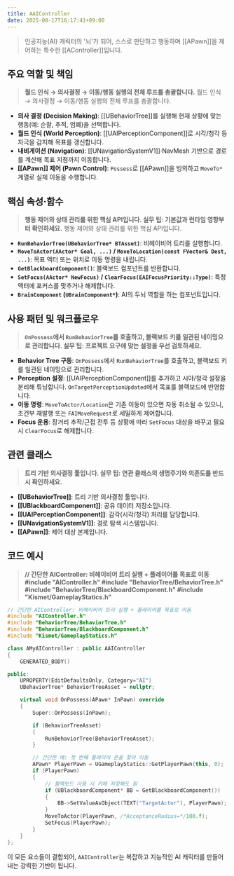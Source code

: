 ```yaml
---
title: AAIController
date: 2025-08-17T16:17:41+09:00
---
```



> 인공지능(AI) 캐릭터의 '뇌'가 되어, 스스로 판단하고 행동하며 [[APawn]]을 제어하는 특수한 [[AController]]입니다.

## 주요 역할 및 책임
> **월드 인식 → 의사결정 → 이동/행동 실행의 전체 루프를 총괄합니다.**
월드 인식 → 의사결정 → 이동/행동 실행의 전체 루프를 총괄합니다.
* **의사 결정 (Decision Making)**:
	[[UBehaviorTree]]를 실행해 현재 상황에 맞는 행동(예: 순찰, 추적, 엄폐)을 선택합니다.
* **월드 인식 (World Perception)**:
	[[UAIPerceptionComponent]]로 시각/청각 등 자극을 감지해 목표를 갱신합니다.
* **내비게이션 (Navigation)**:
	[[UNavigationSystemV1]]·NavMesh 기반으로 경로를 계산해 목표 지점까지 이동합니다.
* **[[APawn]] 제어 (Pawn Control)**:
	`Possess`로 [[APawn]]을 빙의하고 `MoveTo*` 계열로 실제 이동을 수행합니다.

## 핵심 속성·함수
> **행동 제어와 상태 관리를 위한 핵심 API입니다. 실무 팁: 기본값과 런타임 영향부터 확인하세요.**
행동 제어와 상태 관리를 위한 핵심 API입니다.
* **`RunBehaviorTree(UBehaviorTree* BTAsset)`**:
	비헤이비어 트리를 실행합니다.
* **`MoveToActor(AActor* Goal, ...)` / `MoveToLocation(const FVector& Dest, ...)`**:
	목표 액터 또는 위치로 이동 명령을 내립니다.
* **`GetBlackboardComponent()`**:
	블랙보드 컴포넌트를 반환합니다.
* **`SetFocus(AActor* NewFocus)` / `ClearFocus(EAIFocusPriority::Type)`**:
	특정 액터에 포커스를 맞추거나 해제합니다.
* **`BrainComponent` (`UBrainComponent*`)**:
	AI의 두뇌 역할을 하는 컴포넌트입니다.

## 사용 패턴 및 워크플로우
> **`OnPossess`에서 `RunBehaviorTree`를 호출하고, 블랙보드 키를 일관된 네이밍으로 관리합니다. 실무 팁: 프로젝트 요구에 맞는 설정을 우선 검토하세요.**
* **Behavior Tree 구동**:
	`OnPossess`에서 `RunBehaviorTree`를 호출하고, 블랙보드 키를 일관된 네이밍으로 관리합니다.
* **Perception 설정**:
	[[UAIPerceptionComponent]]를 추가하고 시야/청각 설정을 분리해 튜닝합니다. `OnTargetPerceptionUpdated`에서 목표를 블랙보드에 반영합니다.
* **이동 명령**:
	`MoveToActor/Location`은 기존 이동이 있으면 자동 취소될 수 있으니, 조건부 재발행 또는 `FAIMoveRequest`로 세밀하게 제어합니다.
* **Focus 운용**:
	장거리 추적/근접 전투 등 상황에 따라 `SetFocus` 대상을 바꾸고 필요 시 `ClearFocus`로 해제합니다.

## 관련 클래스
> **트리 기반 의사결정 툴입니다. 실무 팁: 연관 클래스의 생명주기와 의존도를 반드시 확인하세요.**
* **[[UBehaviorTree]]**:
	트리 기반 의사결정 툴입니다.
* **[[UBlackboardComponent]]**:
	공유 데이터 저장소입니다.
* **[[UAIPerceptionComponent]]**:
	감각(시각/청각) 처리를 담당합니다.
* **[[UNavigationSystemV1]]**:
	경로 탐색 시스템입니다.
* **[[APawn]]**:
	제어 대상 본체입니다.

## 코드 예시
> **// 간단한 AIController: 비헤이비어 트리 실행 + 플레이어를 목표로 이동 #include "AIController.h" #include "BehaviorTree/BehaviorTree.h" #include "BehaviorTree/BlackboardComponent.h" #include "Kismet/GameplayStatics.h"**
```cpp
// 간단한 AIController: 비헤이비어 트리 실행 + 플레이어를 목표로 이동
#include "AIController.h"
#include "BehaviorTree/BehaviorTree.h"
#include "BehaviorTree/BlackboardComponent.h"
#include "Kismet/GameplayStatics.h"

class AMyAIController : public AAIController
{
    GENERATED_BODY()

public:
    UPROPERTY(EditDefaultsOnly, Category="AI")
    UBehaviorTree* BehaviorTreeAsset = nullptr;

    virtual void OnPossess(APawn* InPawn) override
    {
        Super::OnPossess(InPawn);

        if (BehaviorTreeAsset)
        {
            RunBehaviorTree(BehaviorTreeAsset);
        }

        // 간단한 예: 첫 번째 플레이어 폰을 찾아 이동
        APawn* PlayerPawn = UGameplayStatics::GetPlayerPawn(this, 0);
        if (PlayerPawn)
        {
            // 블랙보드 사용 시 키에 저장해도 됨
            if (UBlackboardComponent* BB = GetBlackboardComponent())
            {
                BB->SetValueAsObject(TEXT("TargetActor"), PlayerPawn);
            }
            MoveToActor(PlayerPawn, /*AcceptanceRadius=*/100.f);
            SetFocus(PlayerPawn);
        }
    }
};
```

이 모든 요소들이 결합되어, `AAIController`는 복잡하고 지능적인 AI 캐릭터를 만들어내는 강력한 기반이 됩니다.
